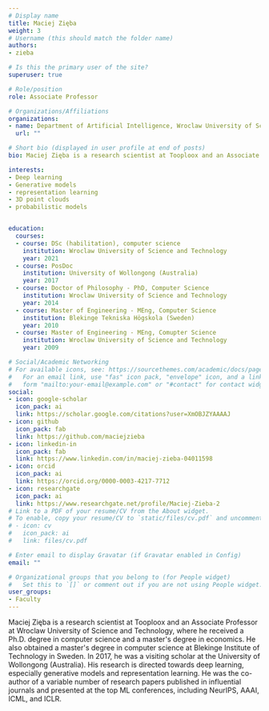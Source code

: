 ```yaml
---
# Display name
title: Maciej Zięba
weight: 3
# Username (this should match the folder name)
authors:
- zieba

# Is this the primary user of the site?
superuser: true

# Role/position
role: Associate Professor

# Organizations/Affiliations
organizations:
- name: Department of Artificial Intelligence, Wroclaw University of Science and Technology
  url: ""

# Short bio (displayed in user profile at end of posts)
bio: Maciej Zięba is a research scientist at Tooploox and an Associate Professor at Wroclaw University of Science and Technology

interests:
- Deep learning
- Generative models
- representation learning
- 3D point clouds
- probabilistic models 


education:
  courses:
  - course: DSc (habilitation), computer science
    institution: Wroclaw University of Science and Technology
    year: 2021
  - course: PosDoc
    institution: University of Wollongong (Australia)
    year: 2017
  - course: Doctor of Philosophy - PhD, Computer Science
    institution: Wroclaw University of Science and Technology
    year: 2014
  - course: Master of Engineering - MEng, Computer Science
    institution: Blekinge Tekniska Högskola (Sweden)
    year: 2010
  - course: Master of Engineering - MEng, Comupter Science
    institution: Wroclaw University of Science and Technology
    year: 2009

# Social/Academic Networking
# For available icons, see: https://sourcethemes.com/academic/docs/page-builder/#icons
#   For an email link, use "fas" icon pack, "envelope" icon, and a link in the
#   form "mailto:your-email@example.com" or "#contact" for contact widget.
social:
- icon: google-scholar
  icon_pack: ai
  link: https://scholar.google.com/citations?user=XmOBJZYAAAAJ
- icon: github
  icon_pack: fab
  link: https://github.com/maciejzieba
- icon: linkedin-in
  icon_pack: fab
  link: https://www.linkedin.com/in/maciej-zieba-04011598
- icon: orcid
  icon_pack: ai
  link: https://orcid.org/0000-0003-4217-7712
- icon: researchgate
  icon_pack: ai
  link: https://www.researchgate.net/profile/Maciej-Zieba-2
# Link to a PDF of your resume/CV from the About widget.
# To enable, copy your resume/CV to `static/files/cv.pdf` and uncomment the lines below.
# - icon: cv
#   icon_pack: ai
#   link: files/cv.pdf

# Enter email to display Gravatar (if Gravatar enabled in Config)
email: ""

# Organizational groups that you belong to (for People widget)
#   Set this to `[]` or comment out if you are not using People widget.
user_groups:
- Faculty
---
```

Maciej Zięba is a research scientist at Tooploox and an Associate Professor at Wroclaw University of Science and Technology, where he received a Ph.D. degree in computer science and a master's degree in economics. He also obtained a master's degree in computer science at Blekinge Institute of Technology in Sweden. In 2017, he was a visiting scholar at the University of Wollongong (Australia). His research is directed towards deep learning, especially generative models and representation learning. He was the co-author of a variable number of research papers published in influential journals and presented at the top ML conferences, including NeurIPS, AAAI, ICML, and ICLR.
